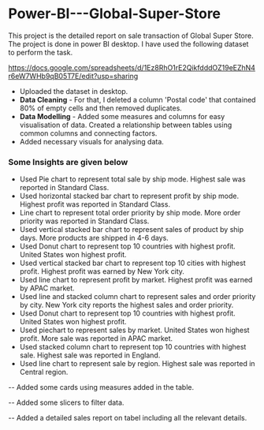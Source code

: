# Power-BI---Global-Super-Store
This project is the detailed report on sale transaction of Global Super Store. The project is done in power BI desktop. I have used the following dataset to perform the task. 

https://docs.google.com/spreadsheets/d/1Ez8RhO1rE2QikfdddOZ19eEZhN4r6eW7WHb9qB05T7E/edit?usp=sharing

* Uploaded the dataset in desktop.
* **Data Cleaning** - For that, I deleted a column 'Postal code' that contained 80% of empty cells and then removed duplicates.
* **Data Modelling** - Added some measures and columns for easy visualisation of data. Created a relationship between tables using common columns and connecting factors.
* Added necessary visuals for analysing data.
  
### Some Insights are given below ###

* Used Pie chart to represent total sale by ship mode. Highest sale was reported in Standard Class.
* Used horizontal stacked bar chart to represent profit by ship mode. Highest profit was reported in Standard Class.
* Line chart to represent total order priority by ship mode. More order priority was reported in Standard Class.
* Used vertical stacked bar chart to represent sales of product by ship days. More products are shipped in 4-6 days.
* Used Donut chart to represent top 10 countries with highest profit. United States won highest profit.
* Used vertical stacked bar chart to represent top 10 cities with highest profit. Highest profit was earned by New York city.
* Used line chart to represent profit by market. Highest profit was earned by APAC market.
* Used line and stacked column chart to represent sales and order priority by city. New York city reports the highest sales and order priority.
* Used Donut chart to represent top 10 countries with highest profit. United States won highest profit.
* Used piechart to represent sales by market. United States won highest profit. More sale was reported in APAC market.
* Used stacked column chart to represent top 10 countries with highest sale. Highest sale was reported in England.
* Used line chart to represent sale by region. Highest sale was reported in Central region.

-- Added some cards using measures added in the table.

-- Added some slicers to filter data.

-- Added a detailed sales report on tabel including all the relevant details.









